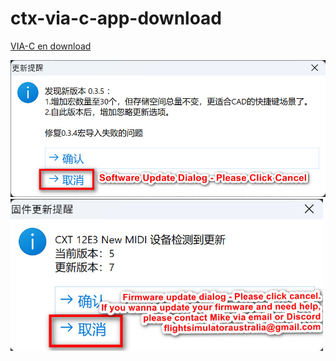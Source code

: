 # ctx-via-c-app-download

[VIA-C en download](https://github.com/flight-simulator-australia/ctx-via-c-app-download/blob/main/VIA-C%20Setup%200.2.4-en-beta.zip)


<img src="images/chn-dialog-translate.jpg" width="600" />


<img src="images/chn-dialog-translate2.jpg" width="500" />